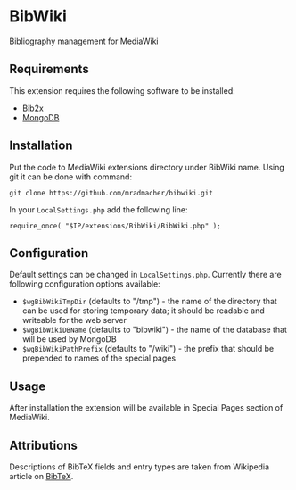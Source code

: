 BibWiki
=======

Bibliography management for MediaWiki

Requirements
------------
This extension requires the following software to be installed:
* [Bib2x](http://www.xandi.eu/bib2x/documentation.html)
* [MongoDB](http://www.mongodb.org)

Installation
-----------
Put the code to MediaWiki extensions directory under BibWiki name.
Using git it can be done with command:

    git clone https://github.com/mradmacher/bibwiki.git

In your `LocalSettings.php` add the following line:

    require_once( "$IP/extensions/BibWiki/BibWiki.php" );

Configuration
-------------
Default settings can be changed in `LocalSettings.php`.
Currently there are following configuration options available:
* `$wgBibWikiTmpDir` (defaults to "/tmp") - the name of the directory that can be used for storing temporary data;
  it should be readable and writeable for the web server
* `$wgBibWikiDBName` (defaults to "bibwiki") - the name of the database that will be used by MongoDB
* `$wgBibWikiPathPrefix` (defaults to "/wiki") - the prefix that should be prepended to names of the special pages

Usage
-----
After installation the extension will be available in Special Pages section of MediaWiki.

Attributions
------------
Descriptions of BibTeX fields and entry types are taken from 
Wikipedia article on [BibTeX](https://en.wikipedia.org/wiki/BibTeX).
